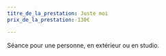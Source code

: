 ```yaml
---
titre_de_la_prestation: Juste moi
prix_de_la_prestation: 130€

---
```

Séance pour une personne, en extérieur ou en studio.